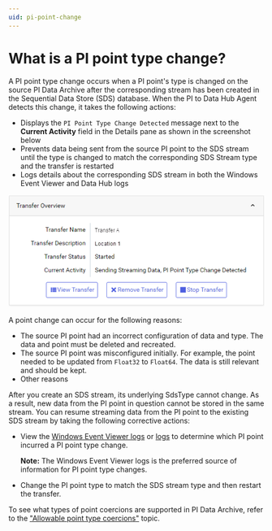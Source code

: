 ```yaml
---
uid: pi-point-change
---
```


# What is a PI point type change?

A PI point type change occurs when a PI point's type is changed on the source PI Data Archive after the corresponding stream has been created in the Sequential Data Store (SDS) database. When the PI to Data Hub Agent detects this change, it takes the following actions:

- Displays the `PI Point Type Change Detected` message next to the **Current Activity** field in the Details pane as shown in the screenshot below 
- Prevents data being sent from the source PI point to the SDS stream until the type is changed to match the corresponding SDS Stream type and the transfer is restarted 
- Logs details about the corresponding SDS stream in both the Windows Event Viewer and Data Hub logs 

![](../../images/pi-point-type-change.png)

A point change can occur for the following reasons:

* The source PI point had an incorrect configuration of data and type. The data and point must be deleted and recreated.
* The source PI point was misconfigured initially. For example, the point needed to be updated from `Float32` to `Float64`. The data is still relevant and should be kept.
* Other reasons
<!--Angela Flores 6/28/21 This list is oddly specific. Also, what is PI to OCS Services? And PI to OCS service? This topic still needs work. -->

After you create an SDS stream, its underlying SdsType cannot change. As a result, new data from the PI point in question cannot be stored in the same stream. You can resume streaming data from the PI point to the existing SDS stream by taking the following corrective actions:

- View the [Windows Event Viewer logs](xref:view-logs) or [logs](xref:download-tenant-log) to determine which PI point incurred a PI point type change.

    **Note:** The Windows Event Viewer logs is the preferred source of information for PI point type changes.

- Change the PI point type to match the SDS stream type and then restart the transfer.

To see what types of point coercions are supported in PI Data Archive, refer to the ["Allowable point type coercions"](https://docs.osisoft.com/bundle/pi-server/page/allowable-point-type-coercions.html) topic.<!--Angela Flores 6/28/21 should that be "coercions" or "conversions"? -->
